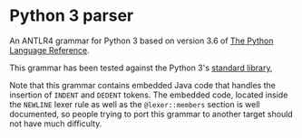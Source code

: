# Python 3 parser

An ANTLR4 grammar for Python 3 based on version 3.6 of 
[The Python Language Reference](https://docs.python.org/3/reference/grammar.html).

This grammar has been tested against the Python 3's 
[standard library](https://hg.python.org/cpython/file/3.6/Lib), 

Note that this grammar contains embedded Java code that handles
the insertion of `INDENT` and `DEDENT` tokens. The embedded code,
located inside the `NEWLINE` lexer rule as well as the `@lexer::members`
section is well documented, so people trying to port this grammar to
another target should not have much difficulty.
